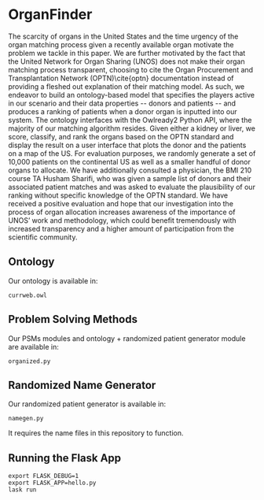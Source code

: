 # OrganFinder

The scarcity of organs in the United States and the time urgency of the organ matching process given a recently available organ motivate the problem we tackle in this paper. We are further motivated by the fact that the United Network for Organ Sharing (UNOS) does not make their organ matching process transparent, choosing to cite the Organ Procurement and Transplantation Network (OPTN)\cite{optn} documentation instead of providing a fleshed out explanation of their matching model. As such, we endeavor to build an ontology-based model that specifies the players active in our scenario and their data properties -- donors and patients -- and produces a ranking of patients when a donor organ is inputted into our system. The ontology interfaces with the Owlready2 Python API, where the majority of our matching algorithm resides. Given either a kidney or liver, we score, classify, and rank the organs based on the OPTN standard and display the result on a user interface that plots the donor and the patients on a map of the US. For evaluation purposes, we randomly generate a set of 10,000 patients on the continental US as well as a smaller handful of donor organs to allocate. We have additionally consulted a physician, the BMI 210 course TA Husham Sharifi, who was given a sample list of donors and their associated patient matches and was asked to evaluate the plausibility of our ranking without specific knowledge of the OPTN standard. We have received a positive evaluation and hope that our investigation into the process of organ allocation increases awareness of the importance of UNOS’ work and methodology, which could benefit tremendously with increased transparency and a higher amount of participation from the scientific community.

## Ontology
Our ontology is available in:
```
currweb.owl
```

## Problem Solving Methods

Our PSMs modules and ontology + randomized patient generator module are available in:
```
organized.py
```

## Randomized Name Generator

Our randomized patient generator is available in:
```
namegen.py
```
It requires the name files in this repository to function.

## Running the Flask App
```
export FLASK_DEBUG=1
export FLASK_APP=hello.py
lask run
```


